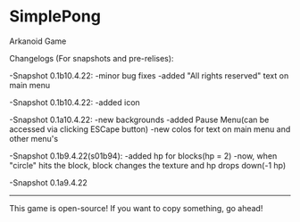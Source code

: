# SimplePong
 Arkanoid Game

Changelogs (For snapshots and pre-relises):

-Snapshot 0.1b10.4.22:
    -minor bug fixes
    -added "All rights reserved" text on main menu

-Snapshot 0.1b10.4.22:
    -added icon

-Snapshot 0.1a10.4.22:
    -new backgrounds
    -added Pause Menu(can be accessed via clicking ESCape button)
    -new colos for text on main menu and other menu's

-Snapshot 0.1b9.4.22(s01b94):
    -added hp for blocks(hp = 2)
    -now, when "circle" hits the block, block changes the texture and hp drops down(-1 hp)

-Snapshot 0.1a9.4.22

-----------------------

This game is open-source! If you want to copy something, go ahead!
